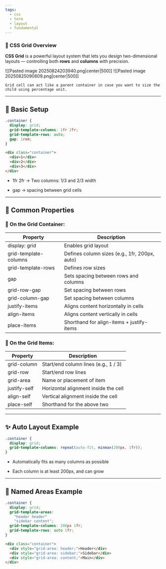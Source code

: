 ```yaml
---
tags:
  - css
  - term
  - layout
  - fundamental
---
```


### **🧱 CSS Grid Overview**

**CSS Grid** is a powerful layout system that lets you design two-dimensional layouts — controlling both **rows** and **columns** with precision.

![[Pasted image 20250824203940.png|center|500]]
![[Pasted image 20250825090609.png|center|500]]

```ad-note
Grid cell can act like a parent container in case you want to size the child using percentage unit.
```

---

## **🔧 Basic Setup**

```css
.container {
  display: grid;
  grid-template-columns: 1fr 2fr;
  grid-template-rows: auto;
  gap: 1rem;
}
```

```html
<div class="container">
  <div>1</div>
  <div>2</div>
  <div>3</div>
</div>
```

- 1fr 2fr → Two columns: 1/3 and 2/3 width
    
- gap → spacing between grid cells
    

---

## **📐 Common Properties**
### **🔹 On the Grid Container:**

|**Property**|**Description**|
|---|---|
|display: grid|Enables grid layout|
|grid-template-columns|Defines column sizes (e.g., 1fr, 200px, auto)|
|grid-template-rows|Defines row sizes|
|gap|Sets spacing between rows and columns|
|grid-row-gap|Set spacing between rows|
|grid-column-gap|Set spacing between columns|
|justify-items|Aligns content horizontally in cells|
|align-items|Aligns content vertically in cells|
|place-items|Shorthand for align-items + justify-items|

### **🔹 On the Grid Items:**

|**Property**|**Description**|
|---|---|
|grid-column|Start/end column lines (e.g., 1 / 3)|
|grid-row|Start/end row lines|
|grid-area|Name or placement of item|
|justify-self|Horizontal alignment inside the cell|
|align-self|Vertical alignment inside the cell|
|place-self|Shorthand for the above two|

---

## **✨ Auto Layout Example**

```css
.container {
  display: grid;
  grid-template-columns: repeat(auto-fit, minmax(200px, 1fr));
}
```

- Automatically fits as many columns as possible
    
- Each column is at least 200px, and can grow
    

---

## **🧩 Named Areas Example**

```css
.container {
  display: grid;
  grid-template-areas:
    "header header"
    "sidebar content";
  grid-template-columns: 200px 1fr;
  grid-template-rows: auto 1fr;
}
```

```html
<div class="container">
  <div style="grid-area: header;">Header</div>
  <div style="grid-area: sidebar;">Sidebar</div>
  <div style="grid-area: content;">Main</div>
</div>
```
